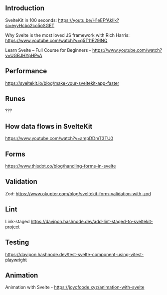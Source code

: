 ## Introduction

SvelteKit in 100 seconds: https://youtu.be/H1eEFfAkIik?si=eyyHcbo2co5oSGET

Why Svelte is the most loved JS framework with Rich Harris: https://www.youtube.com/watch?v=q5T11E29lNQ

Learn Svelte – Full Course for Beginners - https://www.youtube.com/watch?v=UGBJHYpHPvA

## Performance

https://sveltekit.io/blog/make-your-sveltekit-app-faster

## Runes 

???

## How data flows in SvelteKit

https://www.youtube.com/watch?v=ampDDmT3TU0

## Forms

https://www.thisdot.co/blog/handling-forms-in-svelte

## Validation

Zod: https://www.okupter.com/blog/sveltekit-form-validation-with-zod

## Lint

Link-staged https://davipon.hashnode.dev/add-lint-staged-to-sveltekit-project

## Testing

https://davipon.hashnode.dev/test-svelte-component-using-vitest-playwright

## Animation

Animation with Svelte - https://joyofcode.xyz/animation-with-svelte
